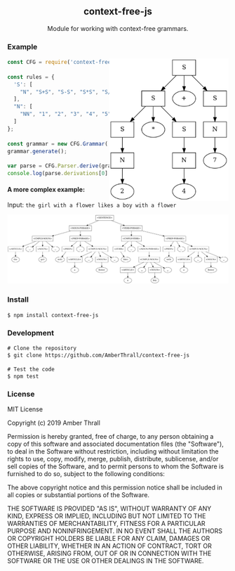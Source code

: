 <h2 align="center">
  context-free-js
</h2>
<p align="center">
  Module for working with context-free grammars.
</p>

### Example

  <img align="right" width="auto" height="325" src="example.png">

  ```js
  const CFG = require('context-free-js');

  const rules = {
    'S': [
      "N", "S+S", "S-S", "S*S", "S/S", "(S)"
    ],
    "N": [
      "NN", "1", "2", "3", "4", "5", "6", "7", "8", "9", "0"
    ]
  };

  const grammar = new CFG.Grammar('S', rules);
  grammar.generate();

  var parse = CFG.Parser.derive(grammar, "2*4+7");
  console.log(parse.derivations[0].toDOT());
  ```

#### A more complex example:

Input: ``the girl with a flower likes a boy with a flower``

<img src="example2.png" />

### Install

  ```
  $ npm install context-free-js
  ```

### Development

  ```
  # Clone the repository
  $ git clone https://github.com/AmberThrall/context-free-js

  # Test the code
  $ npm test
  ```

### License

MIT License

Copyright (c) 2019 Amber Thrall

Permission is hereby granted, free of charge, to any person obtaining a copy
of this software and associated documentation files (the "Software"), to deal
in the Software without restriction, including without limitation the rights
to use, copy, modify, merge, publish, distribute, sublicense, and/or sell
copies of the Software, and to permit persons to whom the Software is
furnished to do so, subject to the following conditions:

The above copyright notice and this permission notice shall be included in all
copies or substantial portions of the Software.

THE SOFTWARE IS PROVIDED "AS IS", WITHOUT WARRANTY OF ANY KIND, EXPRESS OR
IMPLIED, INCLUDING BUT NOT LIMITED TO THE WARRANTIES OF MERCHANTABILITY,
FITNESS FOR A PARTICULAR PURPOSE AND NONINFRINGEMENT. IN NO EVENT SHALL THE
AUTHORS OR COPYRIGHT HOLDERS BE LIABLE FOR ANY CLAIM, DAMAGES OR OTHER
LIABILITY, WHETHER IN AN ACTION OF CONTRACT, TORT OR OTHERWISE, ARISING FROM,
OUT OF OR IN CONNECTION WITH THE SOFTWARE OR THE USE OR OTHER DEALINGS IN THE
SOFTWARE.
